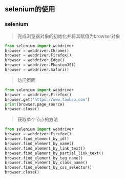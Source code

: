 ## selenium的使用 

### selenium

> 完成浏览器对象的初始化并将其赋值为browser对象
```python
from selenium import webdriver
browser = webdriver.Chrome()
browser = webdriver.Firefox()
browser = webdriver.Edge()
browser = webdriver.PhantomJS()
browser = webdriver.Safari()
```

> 访问页面
```python
from selenium import webdriver
browser = webdriver.Firefox()
browser.get('https://www.taobao.com')
print(browser.page_source)
browser.close()

```

> 获取单个节点的方法
```python
from selenium import webdriver
browser = webdriver.Firefox()
browser.find_element_by_id()
browser.find_element_by_name()
browser.find_element_by_link_text()
browser.find_element_by_partial_link_text()
browser.find_element_by_tag_name()
browser.find_element_by_class_name()
browser.find_element_by_css_selector()
browser.close()
```

